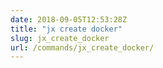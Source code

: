 ```yaml
---
date: 2018-09-05T12:53:28Z
title: "jx create docker"
slug: jx_create_docker
url: /commands/jx_create_docker/
---
```


